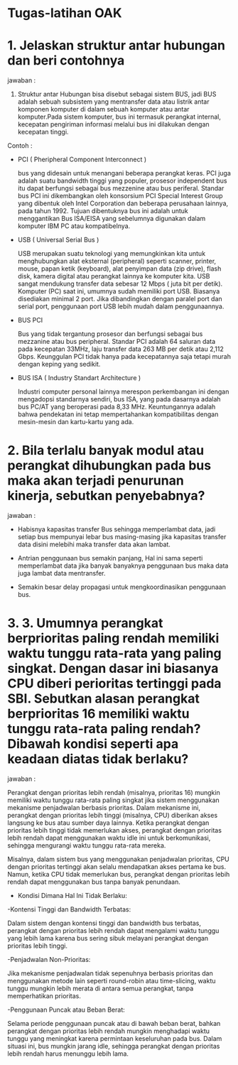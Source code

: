 # Tugas-latihan OAK

# 1. Jelaskan struktur antar hubungan dan beri contohnya

jawaban :

1. Struktur antar Hubungan bisa disebut sebagai sistem BUS, jadi BUS adalah sebuah subsistem yang mentransfer data atau listrik antar komponen komputer di dalam sebuah komputer atau antar komputer.Pada sistem komputer, bus ini termasuk perangkat internal, kecepatan pengiriman informasi melalui bus ini dilakukan dengan kecepatan tinggi.
   
Contoh :

- PCI ( Pheripheral Component Interconnect )

   bus yang didesain untuk menangani beberapa perangkat keras. PCI juga adalah suatu bandwidth tinggi yang populer, prosesor independent bus itu dapat berfungsi sebagai bus mezzenine atau bus periferal. Standar bus PCI ini dikembangkan oleh konsorsium PCI Special Interest Group yang dibentuk oleh Intel Corporation dan beberapa perusahaan lainnya, pada tahun 1992. Tujuan dibentuknya bus ini adalah untuk menggantikan Bus ISA/EISA yang sebelumnya digunakan dalam komputer IBM PC atau kompatibelnya.
  
- USB ( Universal Serial Bus ) 

   USB merupakan suatu teknologi yang memungkinkan kita untuk menghubungkan alat eksternal (peripheral) seperti scanner, printer, mouse, papan ketik (keyboard), alat penyimpan data (zip drive), flash disk, kamera digital atau perangkat lainnya ke komputer kita. USB sangat mendukung transfer data sebesar 12 Mbps ( juta bit per detik). Komputer (PC) saat ini, umumnya sudah memiliki port USB. Biasanya disediakan minimal 2 port. Jika dibandingkan dengan paralel port dan serial port, penggunaan port USB lebih mudah dalam penggunaannya.
  
- BUS PCI

   Bus yang tidak tergantung prosesor dan berfungsi sebagai bus mezzanine atau bus peripheral. Standar PCI adalah 64 saluran data pada kecepatan 33MHz, laju transfer data 263 MB per detik atau 2,112 Gbps. Keunggulan PCI tidak hanya pada kecepatannya saja tetapi murah dengan keping yang sedikit.
  
- BUS ISA ( Industry Standart Architecture )
  
   Industri computer personal lainnya merespon perkembangan ini dengan mengadopsi standarnya sendiri, bus ISA, yang pada dasarnya adalah bus PC/AT yang beroperasi pada 8,33 MHz. Keuntungannya adalah bahwa pendekatan ini tetap mempertahankan kompatibilitas dengan mesin-mesin dan kartu-kartu yang ada.

 # 2. Bila terlalu banyak modul atau perangkat dihubungkan pada bus maka akan terjadi penurunan kinerja, sebutkan penyebabnya?

 jawaban :

- Habisnya kapasitas transfer Bus sehingga memperlambat data, jadi setiap bus mempunyai lebar bus masing-masing jika kapasitas transfer data disini melebihi maka transfer data akan lambat.
  
- Antrian penggunaan bus semakin panjang, Hal ini sama seperti memperlambat data jika banyak banyaknya penggunaan bus maka data juga lambat data mentransfer.

- Semakin besar delay propagasi untuk mengkoordinasikan penggunaan bus.

# 3. 3. Umumnya perangkat berprioritas paling rendah memiliki waktu tunggu rata-rata yang paling singkat. Dengan dasar ini biasanya CPU diberi perioritas tertinggi pada SBI. Sebutkan alasan perangkat berprioritas 16 memiliki waktu tunggu rata-rata paling rendah? Dibawah kondisi seperti apa keadaan diatas tidak berlaku?

jawaban :

 Perangkat dengan prioritas lebih rendah (misalnya, prioritas 16) mungkin memiliki waktu tunggu rata-rata paling singkat jika sistem menggunakan mekanisme penjadwalan berbasis prioritas. Dalam mekanisme ini, perangkat dengan prioritas lebih tinggi (misalnya, CPU) diberikan akses langsung ke bus atau sumber daya lainnya. Ketika perangkat dengan prioritas lebih tinggi tidak memerlukan akses, perangkat dengan prioritas lebih rendah dapat menggunakan waktu idle ini untuk berkomunikasi, sehingga mengurangi waktu tunggu rata-rata mereka.

Misalnya, dalam sistem bus yang menggunakan penjadwalan prioritas, CPU dengan prioritas tertinggi akan selalu mendapatkan akses pertama ke bus. Namun, ketika CPU tidak memerlukan bus, perangkat dengan prioritas lebih rendah dapat menggunakan bus tanpa banyak penundaan.

- Kondisi Dimana Hal Ini Tidak Berlaku:
  
-Kontensi Tinggi dan Bandwidth Terbatas:

Dalam sistem dengan kontensi tinggi dan bandwidth bus terbatas, perangkat dengan prioritas lebih rendah dapat mengalami waktu tunggu yang lebih lama karena bus sering sibuk melayani perangkat dengan prioritas lebih tinggi.

-Penjadwalan Non-Prioritas:

Jika mekanisme penjadwalan tidak sepenuhnya berbasis prioritas dan menggunakan metode lain seperti round-robin atau time-slicing, waktu tunggu mungkin lebih merata di antara semua perangkat, tanpa memperhatikan prioritas.

-Penggunaan Puncak atau Beban Berat:

Selama periode penggunaan puncak atau di bawah beban berat, bahkan perangkat dengan prioritas lebih rendah mungkin menghadapi waktu tunggu yang meningkat karena permintaan keseluruhan pada bus. Dalam situasi ini, bus mungkin jarang idle, sehingga perangkat dengan prioritas lebih rendah harus menunggu lebih lama.


   
